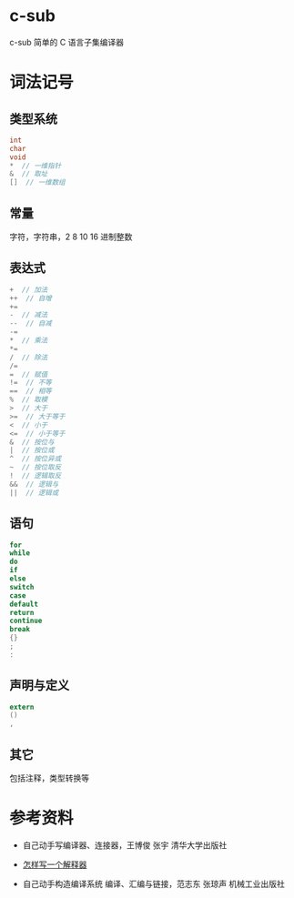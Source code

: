 # c-sub
c-sub
简单的 C 语言子集编译器

# 词法记号

## 类型系统
```C
int
char
void
*  // 一维指针
&  // 取址
[]  // 一维数组
```

## 常量

字符，字符串，2 8 10 16 进制整数

## 表达式
```C
+  // 加法
++  // 自增
+=
-  // 减法
--  // 自减
-=
*  // 乘法
*=
/  // 除法
/=
=  // 赋值
!=  // 不等
==  // 相等
%  // 取模
>  // 大于
>=  // 大于等于
<  // 小于
<=  // 小于等于
&  // 按位与
|  // 按位或
^  // 按位异或
~  // 按位取反
!  // 逻辑取反
&&  // 逻辑与
||  // 逻辑或
```

## 语句
```C
for
while
do
if
else
switch
case
default
return
continue
break
{}
;
:
```

## 声明与定义
```C
extern
()
,
```

## 其它

包括注释，类型转换等

# 参考资料

- 自己动手写编译器、连接器，王博俊 张宇 清华大学出版社

- [怎样写一个解释器](http://www.yinwang.org/blog-cn/2012/08/01/interpreter)

- 自己动手构造编译系统 编译、汇编与链接，范志东 张琼声 机械工业出版社
